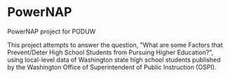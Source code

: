 # PowerNAP
PowerNAP project for PODUW


This project attempts to answer the question, "What are some Factors that Prevent/Deter High School Students from Pursuing Higher Education?", using local-level data of Washington state high school students published by the Washington Office of Superintendent of Public Instruction (OSPI).